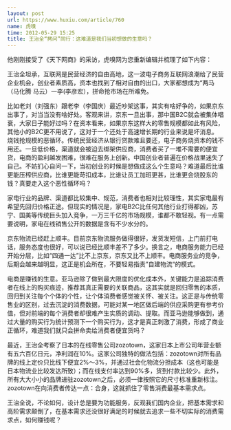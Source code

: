 ```yaml
---
layout: post
url: https://www.huxiu.com/article/760
name: 虎嗅
time: 2012-05-29 15:25
title: 王治全“拷问”同行：这难道是我们当初想做的生意吗？
---
```

他刚刚接受了《天下网商》的采访，虎嗅网为您重新编辑并梳理了如下内容：

王治全坦承，互联网是民营经济的自由高地，这一波电子商务互联网浪潮给了民营企业机会，创业者素质高，资本也找到了相对自由的出口，大家都想成为“两马（马化腾 马云）一李(李彦宏），拼命抢市场在所难免。

比如老刘（刘强东）跟老李（李国庆）最近吵架这事，其实有啥好争的，如果京东出事了，对当当没有啥好处。客观来讲，京东一旦出事，那中国B2C就会被集体唱衰，大家日子能好过吗？在资本看来，如果京东这样大的零售规模都如此有风险，其他小的B2C更不用说了，这对于一个还处于高速增长期的行业来说是坏消息。 烧钱抢规模的恶循环。传统民营经济从银行贷款难且要还，电子商务烧资本的钱不用还。一旦低价格，渠道就会被迫去绑架供应商，消费者买了一堆不需要的便宜货，电商的盈利越发困难，很难在服务上创新。中国创业者普遍在价格战里迷失了自己。不妨扪心自问一下，当初创业的时候是想做成这么个生意吗？难道最后比谁更能压榨供应商，比谁更能苛扣成本，比谁让员工加班更甚，比谁更会烧股东的钱？真要走入这个恶性循环吗？

家电行业的品牌、渠道都比较集中、规范，消费者也相对比较理性，其实家电最有希望先回归价格正途。但现实的情况是，家电B2C比任何其他行业打得都凶，苏宁、国美等传统巨头加入竞争，一万三千亿的市场规模，谁都不敢轻视。有一点需要说明，家电在线销售公开的数据是含有不少水分的。

京东物流已经赶上顺丰。目前京东物流服务做得很好，发货发短信，上门前打电话，服务态度也很好，可以说已经比顺丰差不了多少。换言之，电商服务能力已经开始分层，比如“四通一达”比不上京东，京东又比不上顺丰。电商服务业的竞争，后期会越来越明显，这正是机会所在，不要轻易指责”自建物流“的模式。

电商是赚钱的生意。亚马逊除了做到最大限度的优化成本外，关键能力是追踪消费者在线上的购买痕迹，推荐其真正需要的关联商品，这其实就是回归零售的本质，回归到关注每个个体的个性，让个体消费者感觉被关怀、被关注。这正是与传统零售业的区别，过去沉淀的消费数据，可能对某一地区做后端的供应采购更有参考价值，但对前端的每个消费者却很难产生实质的调动、提取。而亚马逊能够做到，通过大量的购买行为统计预测下一个购买行为，这才是真正刺激了消费，形成了商业正循环，难道我们就只会拼命卖给消费者便宜货吗？

最近，王治全考察了日本的在线零售公司zozotown，这家日本上市公司年营业额有五六百亿日元，净利润在10%。这家公司独特的做法包括：zozotown对所有品牌的线上定价只比线下便宜2%～3%，并通过社会化物流分担成本（这也可能是日本物流业比较发达所致）；而在线支付率达到90%多，货到付款比较少。此外，所有大大小小的品牌进驻zozotown之后，必须一律按照它的尺寸标准重新标注。zozotown在向消费者传达一点：合身，这就抓住了零售消费最基本需求点。

王治全说，不论如何，设计总是要为功能服务，反观我们国内企业，把基本需求和高阶需求颠倒了，在基本需求还没很好满足的时候就去追求一些不切实际的消费需求点，如何赚钱呢？

